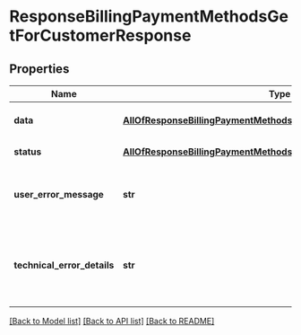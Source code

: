# ResponseBillingPaymentMethodsGetForCustomerResponse

## Properties
Name | Type | Description | Notes
------------ | ------------- | ------------- | -------------
**data** | [**AllOfResponseBillingPaymentMethodsGetForCustomerResponseData**](AllOfResponseBillingPaymentMethodsGetForCustomerResponseData.md) | API specific response data | [optional] 
**status** | [**AllOfResponseBillingPaymentMethodsGetForCustomerResponseStatus**](AllOfResponseBillingPaymentMethodsGetForCustomerResponseStatus.md) | Response status | [optional] 
**user_error_message** | **str** | Error message, in a user readable format | [optional] 
**technical_error_details** | **str** | Technical error details, let us know if you received this. | [optional] 

[[Back to Model list]](../README.md#documentation-for-models) [[Back to API list]](../README.md#documentation-for-api-endpoints) [[Back to README]](../README.md)

